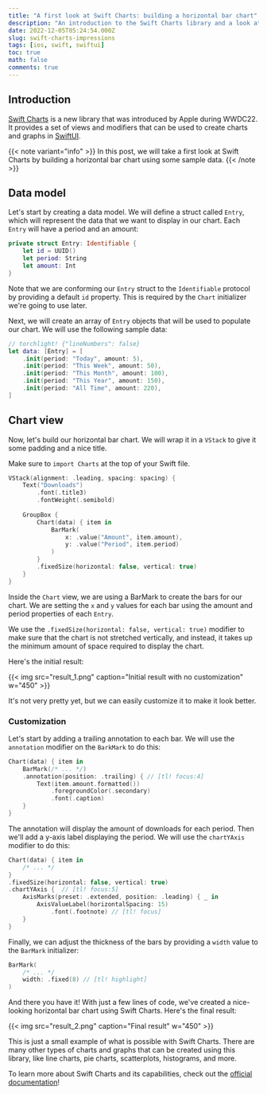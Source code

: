 ```yaml
---
title: "A first look at Swift Charts: building a horizontal bar chart"
description: "An introduction to the Swift Charts library and a look at how to build a horizontal bar chart using some sample data."
date: 2022-12-05T05:24:54.000Z
slug: swift-charts-impressions
tags: [ios, swift, swiftui]
toc: true
math: false
comments: true
---
```


## Introduction
[Swift Charts](https://developer.apple.com/documentation/charts) is a new library that was introduced by Apple during WWDC22. It provides a set of views and modifiers that can be used to create charts and graphs in [SwiftUI](https://developer.apple.com/xcode/swiftui/).

{{< note variant="info" >}}
In this post, we will take a first look at Swift Charts by building a horizontal bar chart using some sample data.
{{< /note >}}

## Data model
Let's start by creating a data model. We will define a struct called `Entry`, which will represent the data that we want to display in our chart. Each `Entry` will have a period and an amount:

```swift
private struct Entry: Identifiable {
    let id = UUID()
    let period: String
    let amount: Int
}
```

Note that we are conforming our `Entry` struct to the `Identifiable` protocol by providing a default `id` property. This is required by the `Chart` initializer we're going to use later.

Next, we will create an array of `Entry` objects that will be used to populate our chart. We will use the following sample data:

```swift
// torchlight! {"lineNumbers": false}
let data: [Entry] = [
    .init(period: "Today", amount: 5),
    .init(period: "This Week", amount: 50),
    .init(period: "This Month", amount: 100),
    .init(period: "This Year", amount: 150),
    .init(period: "All Time", amount: 220),
]
```

## Chart view
Now, let's build our horizontal bar chart. We will wrap it in a `VStack` to give it some padding and a nice title.

Make sure to `import Charts` at the top of your Swift file.

```swift
VStack(alignment: .leading, spacing: spacing) {
    Text("Downloads")
        .font(.title3)
        .fontWeight(.semibold)
    
    GroupBox {
        Chart(data) { item in
            BarMark(
                x: .value("Amount", item.amount),
                y: .value("Period", item.period)
            )
        }
        .fixedSize(horizontal: false, vertical: true)
    }
}
```

Inside the `Chart` view, we are using a BarMark to create the bars for our chart. We are setting the `x` and `y` values for each bar using the amount and period properties of each `Entry`.

We use the `.fixedSize(horizontal: false, vertical: true)` modifier to make sure that the chart is not stretched vertically, and instead, it takes up the minimum amount of space required to display the chart.

Here's the initial result:

{{< img src="result_1.png" caption="Initial result with no customization" w="450" >}}

It's not very pretty yet, but we can easily customize it to make it look better. 

### Customization
Let's start by adding a trailing annotation to each bar. We will use the `annotation` modifier on the `BarkMark` to do this:

```swift
Chart(data) { item in
    BarMark(/* ... */)
    .annotation(position: .trailing) { // [tl! focus:4]
        Text(item.amount.formatted())
            .foregroundColor(.secondary)
            .font(.caption)
    }
}
```

The annotation will display the amount of downloads for each period. Then we'll add a y-axis label displaying the period. We will use the `chartYAxis` modifier to do this:

```swift
Chart(data) { item in
    /* ... */
}
.fixedSize(horizontal: false, vertical: true)
.chartYAxis {  // [tl! focus:5]
    AxisMarks(preset: .extended, position: .leading) { _ in
        AxisValueLabel(horizontalSpacing: 15)
            .font(.footnote) // [tl! focus] 
    }
}
```

Finally, we can adjust the thickness of the bars by providing a `width` value to the `BarMark` initializer:

```swift
BarMark(
    /* ... */
    width: .fixed(8) // [tl! highlight]
)
```

And there you have it! With just a few lines of code, we've created a nice-looking horizontal bar chart using Swift Charts. Here's the final result:

{{< img src="result_2.png" caption="Final result" w="450" >}}

This is just a small example of what is possible with Swift Charts. There are many other types of charts and graphs that can be created using this library, like line charts, pie charts, scatterplots, histograms, and more.

To learn more about Swift Charts and its capabilities, check out the [official documentation](https://developer.apple.com/documentation/charts)!